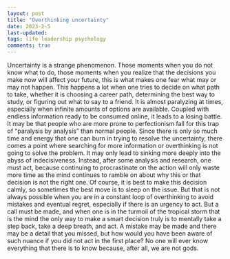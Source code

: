 ```yaml
---
layout: post
title: "Overthinking uncertainty"
date: 2023-2-5
last-updated: 
tags: life leadership psychology
comments: true
---
```

Uncertainty is a strange phenomenon. Those moments when you do not know what to do, those moments when you realize that the decisions you make now will affect your future, this is what makes one fear what may or may not happen. This happens a lot when one tries to decide on what path to take, whether it is choosing a career path, determining the best way to study, or figuring out what to say to a friend. It is almost paralyzing at times, especially when infinite amounts of options are available. Coupled with endless information ready to be consumed online, it leads to a losing battle. It may be that people who are more prone to perfectionism fall for this trap of “paralysis by analysis” than normal people. Since there is only so much time and energy that one can burn in trying to resolve the uncertainty, there comes a point where searching for more information or overthinking is not going to solve the problem. It may only lead to sinking more deeply into the abyss of indecisiveness. Instead, after some analysis and research, one must act, because continuing to procrastinate on the action will only waste more time as the mind continues to ramble on about why this or that decision is not the right one. Of course, it is best to make this decision calmly, so sometimes the best move is to sleep on the issue. But that is not always possible when you are in a constant loop of overthinking to avoid mistakes and eventual regret, especially if there is an urgency to act. But a call must be made, and when one is in the turmoil of the tropical storm that is the mind the only way to make a smart decision truly is to mentally take a step back, take a deep breath, and act. A mistake may be made and there may be a detail that you missed, but how would you have been aware of such nuance if you did not act in the first place? No one will ever know everything that there is to know because, after all, we are not gods.
